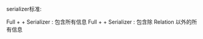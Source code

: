 serializer标准:

Full + <Model Name> + Serializer : 包含所有信息
Full + <Model Name> + Serializer : 包含除 Relation 以外的所有信息